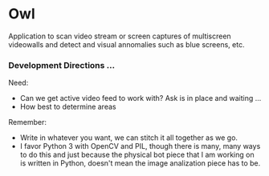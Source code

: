 # Owl

Application to scan video stream or screen captures of multiscreen videowalls and detect and visual annomalies such as blue screens, etc. 

### Development Directions ...
Need:
- Can we get active video feed to work with?  Ask is in place and waiting ...
- How best to determine areas

Remember:
- Write in whatever you want, we can stitch it all together as we go.
- I favor Python 3 with OpenCV and PIL, though there is many, many ways to do this and just because the physical bot piece that I am working on is written in Python, doesn't mean the image analization piece has to be.  

